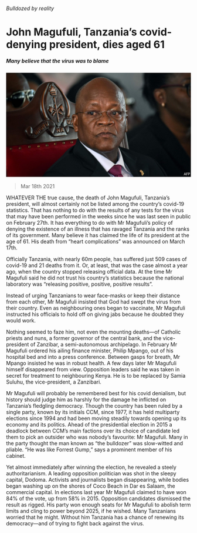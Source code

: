 ###### Bulldozed by reality

# John Magufuli, Tanzania’s covid-denying president, dies aged 61 

##### Many believe that the virus was to blame 

![image](images/20210320_map004_0.jpg) 

> Mar 18th 2021 


WHATEVER THE true cause, the death of John Magufuli, Tanzania’s president, will almost certainly not be listed among the country’s covid-19 statistics. That has nothing to do with the results of any tests for the virus that may have been performed in the weeks since he was last seen in public on February 27th. It has everything to do with Mr Magufuli’s policy of denying the existence of an illness that has ravaged Tanzania and the ranks of its government. Many believe it has claimed the life of its president at the age of 61. His death from “heart complications” was announced on March 17th.


Officially Tanzania, with nearly 60m people, has suffered just 509 cases of covid-19 and 21 deaths from it. Or, at least, that was the case almost a year ago, when the country stopped releasing official data. At the time Mr Magufuli said he did not trust his country’s statistics because the national laboratory was “releasing positive, positive, positive results”.



Instead of urging Tanzanians to wear face-masks or keep their distance from each other, Mr Magufuli insisted that God had swept the virus from their country. Even as neighbouring ones began to vaccinate, Mr Magufuli instructed his officials to hold off on giving jabs because he doubted they would work. 


Nothing seemed to faze him, not even the mounting deaths—of Catholic priests and nuns, a former governor of the central bank, and the vice-president of Zanzibar, a semi-autonomous archipelago. In February Mr Magufuli ordered his ailing finance minister, Philip Mpango, out of his hospital bed and into a press conference. Between gasps for breath, Mr Mpango insisted he was in robust health. A few days later Mr Magufuli himself disappeared from view. Opposition leaders said he was taken in secret for treatment to neighbouring Kenya. He is to be replaced by Samia Suluhu, the vice-president, a Zanzibari.


Mr Magufuli will probably be remembered best for his covid denialism, but history should judge him as harshly for the damage he inflicted on Tanzania’s fledgling democracy. Though the country has been ruled by a single party, known by its initials CCM, since 1977, it has held multiparty elections since 1994 and had been moving steadily towards opening up its economy and its politics. Ahead of the presidential election in 2015 a deadlock between CCM’s main factions over its choice of candidate led them to pick an outsider who was nobody’s favourite: Mr Magufuli. Many in the party thought the man known as “the bulldozer” was slow-witted and pliable. “He was like Forrest Gump,” says a prominent member of his cabinet.


Yet almost immediately after winning the election, he revealed a steely authoritarianism. A leading opposition politician was shot in the sleepy capital, Dodoma. Activists and journalists began disappearing, while bodies began washing up on the shores of Coco Beach in Dar es Salaam, the commercial capital. In elections last year Mr Magufuli claimed to have won 84% of the vote, up from 58% in 2015. Opposition candidates dismissed the result as rigged. His party won enough seats for Mr Magufuli to abolish term limits and cling to power beyond 2025, if he wished. Many Tanzanians worried that he might. Without him Tanzania has a chance of renewing its democracy—and of trying to fight back against the virus.

